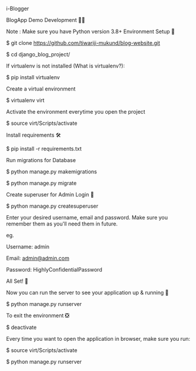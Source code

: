 i-Blogger

BlogApp Demo
Development 👨‍💻

Note : Make sure you have Python version 3.8+
Environment Setup 🚀

$ git clone https://github.com/tiwariji-mukund/blog-website.git

$ cd django_blog_project/

If virtualenv is not installed (What is virtualenv?):

$ pip install virtualenv

Create a virtual environment

$ virtualenv virt

Activate the environment everytime you open the project

$ source virt/Scripts/activate

Install requirements 🛠

$ pip install -r requirements.txt

Run migrations for Database

$ python manage.py makemigrations

$ python manage.py migrate

Create superuser for Admin Login 🔐

$ python manage.py createsuperuser

Enter your desired username, email and password. Make sure you remember them as you'll need them in future.

eg.

Username: admin

Email: admin@admin.com

Password: HighlyConfidentialPassword

All Set! 🤩

Now you can run the server to see your application up & running 🚀

$ python manage.py runserver

To exit the environment ❎

$ deactivate

Every time you want to open the application in browser, make sure you run:

$ source virt/Scripts/activate

$ python manage.py runserver
